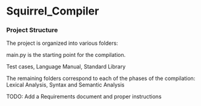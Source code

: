 # Squirrel_Compiler

### Project Structure
The project is organized into various folders:

main.py is the starting point for the compilation. 

Test cases, Language Manual, Standard Library

The remaining folders correspond to each of the phases of the compilation:
Lexical Analysis, Syntax and Semantic Analysis

TODO: Add a Requirements document and proper instructions
